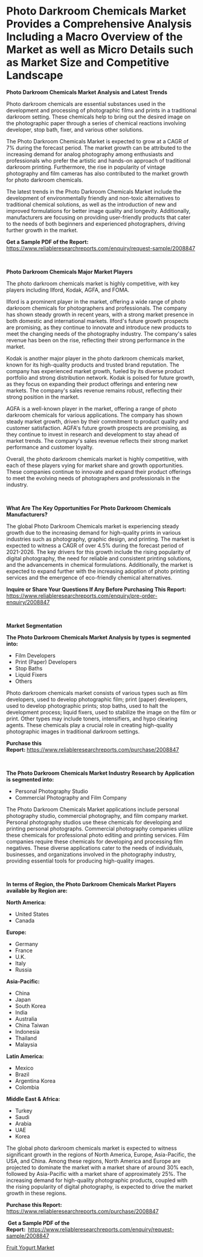 <p><h1>Photo Darkroom Chemicals Market Provides a Comprehensive Analysis Including a Macro Overview of the Market as well as Micro Details such as Market Size and Competitive Landscape</h1></p><p><strong>Photo Darkroom Chemicals Market Analysis and Latest Trends</strong></p>
<p><p>Photo darkroom chemicals are essential substances used in the development and processing of photographic films and prints in a traditional darkroom setting. These chemicals help to bring out the desired image on the photographic paper through a series of chemical reactions involving developer, stop bath, fixer, and various other solutions.</p><p>The Photo Darkroom Chemicals Market is expected to grow at a CAGR of 7% during the forecast period. The market growth can be attributed to the increasing demand for analog photography among enthusiasts and professionals who prefer the artistic and hands-on approach of traditional darkroom printing. Furthermore, the rise in popularity of vintage photography and film cameras has also contributed to the market growth for photo darkroom chemicals.</p><p>The latest trends in the Photo Darkroom Chemicals Market include the development of environmentally friendly and non-toxic alternatives to traditional chemical solutions, as well as the introduction of new and improved formulations for better image quality and longevity. Additionally, manufacturers are focusing on providing user-friendly products that cater to the needs of both beginners and experienced photographers, driving further growth in the market.</p></p>
<p><strong>Get a Sample PDF of the Report:&nbsp;</strong> <a href="https://www.reliableresearchreports.com/enquiry/request-sample/2008847">https://www.reliableresearchreports.com/enquiry/request-sample/2008847</a></p>
<p>&nbsp;</p>
<p><strong>Photo Darkroom Chemicals Major Market Players</strong></p>
<p><p>The photo darkroom chemicals market is highly competitive, with key players including Ilford, Kodak, AGFA, and FOMA. </p><p>Ilford is a prominent player in the market, offering a wide range of photo darkroom chemicals for photographers and professionals. The company has shown steady growth in recent years, with a strong market presence in both domestic and international markets. Ilford's future growth prospects are promising, as they continue to innovate and introduce new products to meet the changing needs of the photography industry. The company's sales revenue has been on the rise, reflecting their strong performance in the market.</p><p>Kodak is another major player in the photo darkroom chemicals market, known for its high-quality products and trusted brand reputation. The company has experienced market growth, fueled by its diverse product portfolio and strong distribution network. Kodak is poised for future growth, as they focus on expanding their product offerings and entering new markets. The company's sales revenue remains robust, reflecting their strong position in the market.</p><p>AGFA is a well-known player in the market, offering a range of photo darkroom chemicals for various applications. The company has shown steady market growth, driven by their commitment to product quality and customer satisfaction. AGFA's future growth prospects are promising, as they continue to invest in research and development to stay ahead of market trends. The company's sales revenue reflects their strong market performance and customer loyalty.</p><p>Overall, the photo darkroom chemicals market is highly competitive, with each of these players vying for market share and growth opportunities. These companies continue to innovate and expand their product offerings to meet the evolving needs of photographers and professionals in the industry.</p></p>
<p>&nbsp;</p>
<p><strong>What Are The Key Opportunities For Photo Darkroom Chemicals Manufacturers?</strong></p>
<p><p>The global Photo Darkroom Chemicals market is experiencing steady growth due to the increasing demand for high-quality prints in various industries such as photography, graphic design, and printing. The market is expected to witness a CAGR of over 4.5% during the forecast period of 2021-2026. The key drivers for this growth include the rising popularity of digital photography, the need for reliable and consistent printing solutions, and the advancements in chemical formulations. Additionally, the market is expected to expand further with the increasing adoption of photo printing services and the emergence of eco-friendly chemical alternatives.</p></p>
<p><strong>Inquire or Share Your Questions If Any Before Purchasing This Report:</strong> <a href="https://www.reliableresearchreports.com/enquiry/pre-order-enquiry/2008847">https://www.reliableresearchreports.com/enquiry/pre-order-enquiry/2008847</a></p>
<p>&nbsp;</p>
<p><strong>Market Segmentation</strong></p>
<p><strong>The Photo Darkroom Chemicals Market Analysis by types is segmented into:</strong></p>
<p><ul><li>Film Developers</li><li>Print (Paper) Developers</li><li>Stop Baths</li><li>Liquid Fixers</li><li>Others</li></ul></p>
<p><p>Photo darkroom chemicals market consists of various types such as film developers, used to develop photographic film; print (paper) developers, used to develop photographic prints; stop baths, used to halt the development process; liquid fixers, used to stabilize the image on the film or print. Other types may include toners, intensifiers, and hypo clearing agents. These chemicals play a crucial role in creating high-quality photographic images in traditional darkroom settings.</p></p>
<p><strong>Purchase this Report:&nbsp;</strong><a href="https://www.reliableresearchreports.com/purchase/2008847">https://www.reliableresearchreports.com/purchase/2008847</a></p>
<p>&nbsp;</p>
<p><strong>The Photo Darkroom Chemicals Market Industry Research by Application is segmented into:</strong></p>
<p><ul><li>Personal Photography Studio</li><li>Commercial Photography and Film Company</li></ul></p>
<p><p>The Photo Darkroom Chemicals Market applications include personal photography studio, commercial photography, and film company market. Personal photography studios use these chemicals for developing and printing personal photographs. Commercial photography companies utilize these chemicals for professional photo editing and printing services. Film companies require these chemicals for developing and processing film negatives. These diverse applications cater to the needs of individuals, businesses, and organizations involved in the photography industry, providing essential tools for producing high-quality images.</p></p>
<p>&nbsp;</p>
<p><strong>In terms of Region, the Photo Darkroom Chemicals Market Players available by Region are:</strong></p>
<p>
    <p> <strong> North America: </strong>
        <ul>
            <li>United States</li>
            <li>Canada</li>
        </ul>
        </p> 
    <p> <strong> Europe: </strong>
        <ul>
            <li>Germany</li>
            <li>France</li>
            <li>U.K.</li>
            <li>Italy</li>
            <li>Russia</li>
        </ul>
        </p> 
    <p> <strong> Asia-Pacific: </strong>
        <ul>
            <li>China</li>
            <li>Japan</li>
            <li>South Korea</li>
            <li>India</li>
            <li>Australia</li>
            <li>China Taiwan</li>
            <li>Indonesia</li>
            <li>Thailand</li>
            <li>Malaysia</li>
        </ul>
        </p> 
    <p> <strong> Latin America: </strong>
        <ul>
            <li>Mexico</li>
            <li>Brazil</li>
            <li>Argentina Korea</li>
            <li>Colombia</li>
        </ul>
        </p> 
    <p> <strong> Middle East & Africa: </strong>
        <ul>
            <li>Turkey</li>
            <li>Saudi</li>
            <li>Arabia</li>
            <li>UAE</li>
            <li>Korea</li>
        </ul>
    </p>
    </p>
<p><p>The global photo darkroom chemicals market is expected to witness significant growth in the regions of North America, Europe, Asia-Pacific, the USA, and China. Among these regions, North America and Europe are projected to dominate the market with a market share of around 30% each, followed by Asia-Pacific with a market share of approximately 25%. The increasing demand for high-quality photographic products, coupled with the rising popularity of digital photography, is expected to drive the market growth in these regions.</p></p>
<p><strong>Purchase this Report: </strong><a href="https://www.reliableresearchreports.com/purchase/2008847">https://www.reliableresearchreports.com/purchase/2008847</a></p>
<p>&nbsp;<strong>Get a Sample PDF of the Report:&nbsp;&nbsp;</strong><a href="https://www.reliableresearchreports.com/enquiry/request-sample/2008847">https://www.reliableresearchreports.com/enquiry/request-sample/2008847</a></p>
<p><strong></strong></p>
<p><p><a href="https://sulfuric-clavicle-d39.notion.site/Fruit-Yogurt-Market-Size-Growth-and-Forecast-from-2024-2031-81619bf0f69240bab6511a30198ff29c">Fruit Yogurt Market</a></p></p>